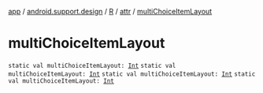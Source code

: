 [app](../../../index.md) / [android.support.design](../../index.md) / [R](../index.md) / [attr](index.md) / [multiChoiceItemLayout](.)

# multiChoiceItemLayout

`static val multiChoiceItemLayout: `[`Int`](https://kotlinlang.org/api/latest/jvm/stdlib/kotlin/-int/index.html)
`static val multiChoiceItemLayout: `[`Int`](https://kotlinlang.org/api/latest/jvm/stdlib/kotlin/-int/index.html)
`static val multiChoiceItemLayout: `[`Int`](https://kotlinlang.org/api/latest/jvm/stdlib/kotlin/-int/index.html)
`static val multiChoiceItemLayout: `[`Int`](https://kotlinlang.org/api/latest/jvm/stdlib/kotlin/-int/index.html)